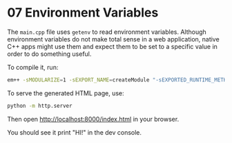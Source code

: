 # 07 Environment Variables

The `main.cpp` file uses `getenv` to read environment variables. Although environment variables do not
make total sense in a web application, native C++ apps might use them and expect them to be set to a specific
value in order to do something useful.

To compile it, run:

```sh
em++ -sMODULARIZE=1 -sEXPORT_NAME=createModule "-sEXPORTED_RUNTIME_METHODS=['ENV']" main.cpp -o main.js
```

To serve the generated HTML page, use:

```sh
python -m http.server
```

Then open [http://localhost:8000/index.html](http://localhost:8000/index.html) in your browser.

You should see it print "HI!" in the dev console.
